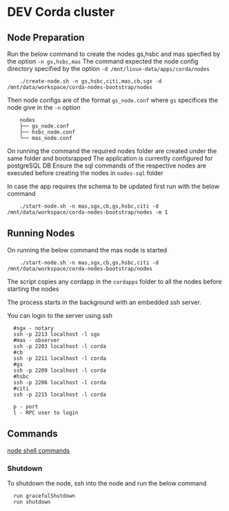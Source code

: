# DEV Corda cluster

## Node Preparation

Run the below command to create the nodes gs,hsbc and mas specfied by the option `-n gs,hsbc,mas` 
The command expected the node config directory specified by the option `-d /mnt/linux-data/apps/corda/nodes` 

```shell
    ./create-node.sh -n gs,hsbc,citi,mas,cb,sgx -d /mnt/data/workspace/corda-nodes-bootstrap/nodes
```

Then node configs are of the format `gs_node.conf` where `gs` specifices the node give in the `-n` option

```shell
    nodes
    ├── gs_node.conf
    ├── hsbc_node.conf
    └── mas_node.conf

```

On running the command the required nodes folder are created under the same folder and bootsrapped 
The application is currently configured for postgreSQL DB
Ensure the sql commands of the respective nodes are executed before creating the nodes in `nodes-sql` folder


In case the app requires the schema to be updated first run with the below command
```
    ./start-node.sh -n mas,sgx,cb,gs,hsbc,citi -d /mnt/data/workspace/corda-nodes-bootstrap/nodes -m 1
```


## Running Nodes

On running the below command the mas node is started 

```shell
    ./start-node.sh -n mas,sgx,cb,gs,hsbc,citi -d /mnt/data/workspace/corda-nodes-bootstrap/nodes
``` 

The script copies any cordapp in the `cordapps` folder to all the nodes before starting the nodes

The process starts in the background with an embedded ssh server. 

You can login to the server using ssh

```shell
  #sgx - notary
  ssh -p 2213 localhost -l sgx
  #mas - observer
  ssh -p 2203 localhost -l corda
  #cb
  ssh -p 2211 localhost -l corda
  #gs
  ssh -p 2209 localhost -l corda
  #hsbc
  ssh -p 2206 localhost -l corda
  #citi
  ssh -p 2215 localhost -l corda

  p - port
  l - RPC user to login
```

## Commands

[node shell commands](https://docs.r3.com/en/platform/corda/4.9/community/shell.html#node-shell-commands)

### Shutdown

To shutdown the node, ssh into the node and run the below command

```shell
  run gracefulShutdown
  run shutdown
```
